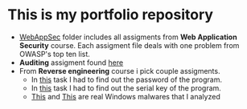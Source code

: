 # This is my portfolio repository

- [WebAppSec](WebAppSec) folder includes all assigments from **Web Application Security** course. Each assigment file deals with one problem from OWASP's top ten list.
- **Auditing** assigment found [here](Others/auditing.pdf)
- From **Reverse engineering** course i pick couple assigments.
  - In [this](Others/reverse_engineering_1.pdf) task I had to find out the password of the program.
  - In [this](Others/reverse_engineering_1.pdf) task I had to find out the serial key of the program.
  - [This](Others/reverse_engineering_win_1.pdf) and [This](Others/reverse_engineering_win_2.pdf) are real Windows malwares that I analyzed
